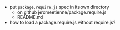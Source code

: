 * put ```package.require.js``` spec in its own directory
  * on github jeromeetienne/package.require.js
  * README.md
* how to load a package.require.js without require.js?
